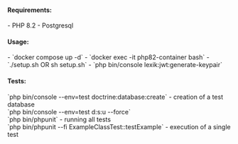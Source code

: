 <h4><b>Requirements:</b></h4>
- PHP 8.2
- Postgresql

<h4><b>Usage:</b></h4>
- `docker compose up -d`
- `docker exec -it php82-container bash`
- `./setup.sh OR sh setup.sh` 
- `php bin/console lexik:jwt:generate-keypair`


<h4><b>Tests:</b></h4>
`php bin/console --env=test doctrine:database:create` - creation of a test database <br/>
`php bin/console --env=test d:s:u --force` <br/>
`php bin/phpunit` - running all tests <br/>
`php bin/phpunit --fi ExampleClassTest::testExample` - execution of a single test <br/>